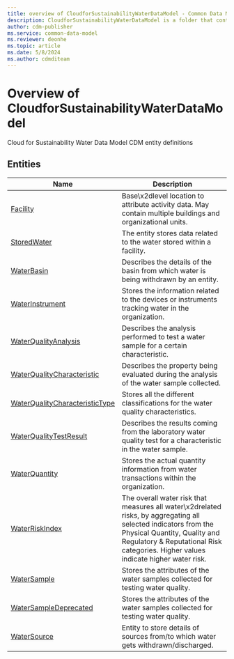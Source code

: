 ```yaml
---
title: overview of CloudforSustainabilityWaterDataModel - Common Data Model | Microsoft Docs
description: CloudforSustainabilityWaterDataModel is a folder that contains standard entities related to the Common Data Model.
author: cdm-publisher
ms.service: common-data-model
ms.reviewer: deonhe
ms.topic: article
ms.date: 5/8/2024
ms.author: cdmditeam
---
```


# Overview of CloudforSustainabilityWaterDataModel

Cloud for Sustainability Water Data Model CDM entity definitions  

## Entities

|Name|Description|
|---|---|
|[Facility](Facility.md)|Base\x2dlevel location to attribute activity data\. May contain multiple buildings and organizational units\.|
|[StoredWater](StoredWater.md)|The entity stores data related to the water stored within a facility\.|
|[WaterBasin](WaterBasin.md)|Describes the details of the basin from which water is being withdrawn by an entity\.|
|[WaterInstrument](WaterInstrument.md)|Stores the information related to the devices or instruments tracking water in the organization\.|
|[WaterQualityAnalysis](WaterQualityAnalysis.md)|Describes the analysis performed to test a water sample for a certain characteristic\.|
|[WaterQualityCharacteristic](WaterQualityCharacteristic.md)|Describes the property being evaluated during the analysis of the water sample collected\.|
|[WaterQualityCharacteristicType](WaterQualityCharacteristicType.md)|Stores all the different classifications for the water quality characteristics\.|
|[WaterQualityTestResult](WaterQualityTestResult.md)|Describes the results coming from the laboratory water quality test for a characteristic in the water sample\.|
|[WaterQuantity](WaterQuantity.md)|Stores the actual quantity information from water transactions within the organization\.|
|[WaterRiskIndex](WaterRiskIndex.md)|The overall water risk that measures all water\x2drelated risks, by aggregating all selected indicators from the Physical Quantity, Quality and Regulatory & Reputational Risk categories\. Higher values indicate higher water risk\.|
|[WaterSample](WaterSample.md)|Stores the attributes of the water samples collected for testing water quality\.|
|[WaterSampleDeprecated](WaterSampleDeprecated.md)|Stores the attributes of the water samples collected for testing water quality\.|
|[WaterSource](WaterSource.md)|Entity to store details of sources from/to which water gets withdrawn/discharged\.|
